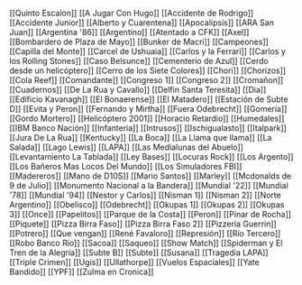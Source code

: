 [[Quinto Escalon]]
[[A Jugar Con Hugo]]
[[Accidente de Rodrigo]]
[[Accidente Junior]]
[[Alberto y Cuarentena]]
[[Apocalipsis]]
[[ARA San Juan]]
[[Argentina '86]]
[[Argentino]]
[[Atentado a CFK]]
[[Axel]]
[[Bombardero de Plaza de Mayo]]
[[Bunker de Macri]]
[[Campeones]]
[[Capilla del Monte]]
[[Carcel de Ushuaia]]
[[Carlos y la Ferrari]]
[[Carlos y los Rolling Stones]]
[[Caso Belsunce]]
[[Cementerio de Azul]]
[[Cerdo desde un helicóptero]]
[[Cerro de los Siete Colores]]
[[Chori]]
[[Chorizos]]
[[Cola Reef]]
[[Comandante]]
[[Congreso 1]]
[[Congreso 2]]
[[Cromañon]]
[[Cuadernos]]
[[De La Rua y Cavallo]]
[[Delfin Santa Teresita]]
[[Dia]]
[[Edificio Kavanagh]]
[[El Bonaerense]]
[[El Matadero]]
[[Estación de Subte D]]
[[Evita y Peron]]
[[Fernando y Mirtha]]
[[Fuera Odebrecht]]
[[Gomería]]
[[Gordo Mortero]]
[[Helicóptero 2001]]
[[Horacio Retardio]]
[[Humedales]]
[[IBM Banco Nación]]
[[Infanteria]]
[[Intrusos]]
[[Ischigualasto]]
[[Italpark]]
[[Jura De La Rua]]
[[Kentucky]]
[[La Boca]]
[[La Llama que llama]]
[[La Salada]]
[[Lago Lewis]]
[[LAPA]]
[[Las Medialunas del Abuelo]]
[[Levantamiento La Tablada]]
[[Ley Bases]]
[[Locuras Rock]]
[[Los Argento]]
[[Los Bañeros Mas Locos Del Mundo]]
[[Los Simuladores FBI]]
[[Madereros]]
[[Mano de D10S]]
[[Mario Santos]]
[[Marley]]
[[Mcdonalds de 9 de Julio]]
[[Monumento Nacional a la Bandera]]
[[Mundial '22]]
[[Mundial '78]]
[[Mundial '94]]
[[Nestor y Carlos]]
[[Nisman 1]]
[[Nisman 2]]
[[Norte Argentino]]
[[Obelisco]]
[[Odebrecht]]
[[Okupas 1]]
[[Okupas 2]]
[[Okupas 3]]
[[Once]]
[[Papelitos]]
[[Parque de la Costa]]
[[Peron]]
[[Pinar de Rocha]]
[[Piquete]]
[[Pizza Birra Faso]]
[[Pizza Birra Faso 2]]
[[Pizzeria Guerrin]]
[[Potrero]]
[[Que vengan]]
[[René Favaloro]]
[[Represión]]
[[Río Tercero]]
[[Robo Banco Río]]
[[Sacoa]]
[[Saqueo]]
[[Show Match]]
[[Spiderman y El Tren de la Alegría]]
[[Subte B]]
[[Subte]]
[[Susana]]
[[Tragedia LAPA]]
[[Triple Crimen]]
[[Ugis]]
[[Ullathorpe]]
[[Vuelos Espaciales]]
[[Yate Bandido]]
[[YPF]]
[[Zulma en Cronica]]




